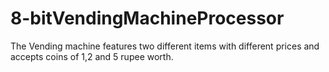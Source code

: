 # 8-bitVendingMachineProcessor
The Vending machine features two different items with different prices and accepts coins of 1,2 and 5 rupee worth.
